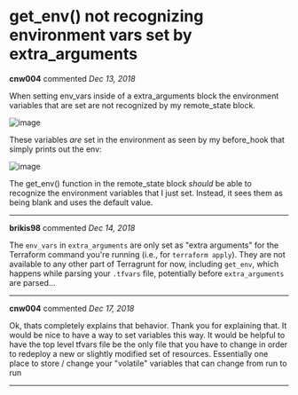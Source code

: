 # get_env() not recognizing environment vars set by extra_arguments

**cnw004** commented *Dec 13, 2018*

When setting  env_vars inside of a extra_arguments block the environment variables that are set are not recognized by my remote_state block.

![image](https://user-images.githubusercontent.com/17993870/49966233-70531f00-feed-11e8-9226-8be31324c632.png)

These variables *are* set in the environment as seen by my before_hook that simply prints out the env:

![image](https://user-images.githubusercontent.com/17993870/49966173-4a2d7f00-feed-11e8-93a5-7d4d3cd98232.png)

The get_env() function in the remote_state block *should* be able to recognize the environment variables that I just set. Instead, it sees them as being blank and uses the default value.
<br />
***


**brikis98** commented *Dec 14, 2018*

The `env_vars` in `extra_arguments` are only set as "extra arguments" for the Terraform command you're running (i.e., for `terraform apply`). They are not available to any other part of Terragrunt for now, including `get_env`, which happens while parsing your `.tfvars` file, potentially before `extra_arguments` are parsed...
***

**cnw004** commented *Dec 17, 2018*

Ok, thats completely explains that behavior. Thank you for explaining that. It would be nice to have a way to set variables this way. It would be helpful to have the top level tfvars file be the only file that you have to change in order to redeploy a new or slightly modified set of resources. Essentially one place to store / change your "volatile" variables that can change from run to run
***

